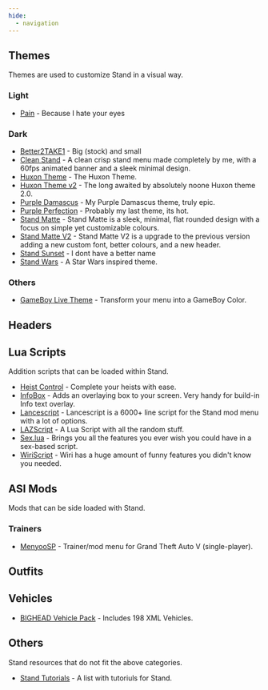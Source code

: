 ```yaml
---
hide:
  - navigation
---
```


## Themes
Themes are used to customize Stand in a visual way.

### Light
- [Pain](https://www.mediafire.com/file/s2w3vesa2hgr2ra/pain.zip/file) - Because I hate your eyes

### Dark
- [Better2TAKE1](https://www.mediafire.com/file/e0dlojvrt2bcahs/Better2TAKE1.rar/file) - Big (stock) and small
- [Clean Stand](https://skyforums.xyz/index.php?threads/%F0%9F%92%AB-clean-stand-%F0%9F%92%AB.16/) - A clean crisp stand menu made completely by me, with a 60fps animated banner and a sleek minimal design.
- [Huxon Theme](https://upload.gaycookie.dev/Difi4/tOFIpifU16.zip) - The Huxon Theme.
- [Huxon Theme v2](https://upload.gaycookie.dev/Difi4/wIBECEbu39.zip) - The long awaited by absolutely noone Huxon theme 2.0.
- [Purple Damascus](https://www.mediafire.com/file/7i5kdj5w9aho09q/Purple_Damascus.zip/file) - My Purple Damascus theme, truly epic.
- [Purple Perfection](https://www.mediafire.com/file/peza3glucyp3mes/Purple_Perfection.zip/file) - Probably my last theme, its hot.
- [Stand Matte](https://skyforums.xyz/index.php?threads/%E2%AC%9B-stand-matte-%E2%AC%9B.17/) - Stand Matte is a sleek, minimal, flat rounded design with a focus on simple yet customizable colours.
- [Stand Matte V2](https://skyforums.xyz/index.php?threads/%F0%9F%95%B6%EF%B8%8F-stand-matte-v2-%F0%9F%95%B6%EF%B8%8F.18/) - Stand Matte V2 is a upgrade to the previous version adding a new custom font, better colours, and a new header.
- [Stand Sunset](https://www.mediafire.com/file/d2znctyo3i54eg2/Stand_Sunset_Theme.zip/file) - I dont have a better name
- [Stand Wars](https://www.mediafire.com/file/u4llp4k1j3wyqp2/Stand_Wars.zip/file) - A Star Wars inspired theme.

### Others
- [GameBoy Live Theme](https://mega.nz/file/iM4kGJaC#TkOiFF2arDVo4i-whVvV7RrwMd_aCM3RhBeA_o0ExDg) - Transform your menu into a GameBoy Color. 

## Headers

## Lua Scripts
Addition scripts that can be loaded within Stand.

- [Heist Control](https://icedoomfist.com/Stand_Heist_Control/) - Complete your heists with ease.
- [InfoBox](https://git.gaycookie.dev/GayCookie/info-box-script) - Adds an overlaying box to your screen. Very handy for build-in Info text overlay.
- [Lancescript](https://github.com/xSetrox/lancescript) - Lancescript is a 6000+ line script for the Stand mod menu with a lot of options.
- [LAZScript](https://github.com/leandrocoding/lazscript) - A Lua Script with all the random stuff.
- [Sex.lua](https://upload.gaycookie.dev/Difi4/XeseheMU41.zip) - Brings you all the features you ever wish you could have in a sex-based script.
- [WiriScript](https://github.com/nowiry/WiriScript) - Wiri has a huge amount of funny features you didn't know you needed.

## ASI Mods
Mods that can be side loaded with Stand.

### Trainers
- [MenyooSP](https://github.com/MAFINS/MenyooSP) - Trainer/mod menu for Grand Theft Auto V (single-player).

## Outfits

## Vehicles

- [BIGHEAD Vehicle Pack](https://www.gta5-mods.com/vehicles/bighead-vehicle-pack) - Includes 198 XML Vehicles.

## Others
Stand resources that do not fit the above categories.

- [Stand Tutorials](/tutorials) - A list with tutoriuls for Stand.